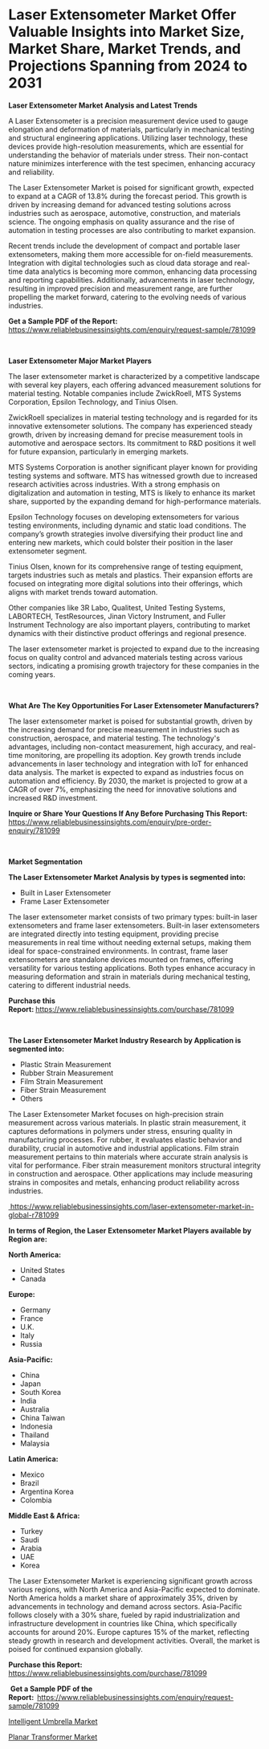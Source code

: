 <p><h1>Laser Extensometer Market Offer Valuable Insights into Market Size, Market Share, Market Trends, and Projections Spanning from 2024 to 2031</h1></p><p><strong>Laser Extensometer Market Analysis and Latest Trends</strong></p>
<p><p>A Laser Extensometer is a precision measurement device used to gauge elongation and deformation of materials, particularly in mechanical testing and structural engineering applications. Utilizing laser technology, these devices provide high-resolution measurements, which are essential for understanding the behavior of materials under stress. Their non-contact nature minimizes interference with the test specimen, enhancing accuracy and reliability.</p><p>The Laser Extensometer Market is poised for significant growth, expected to expand at a CAGR of 13.8% during the forecast period. This growth is driven by increasing demand for advanced testing solutions across industries such as aerospace, automotive, construction, and materials science. The ongoing emphasis on quality assurance and the rise of automation in testing processes are also contributing to market expansion.</p><p>Recent trends include the development of compact and portable laser extensometers, making them more accessible for on-field measurements. Integration with digital technologies such as cloud data storage and real-time data analytics is becoming more common, enhancing data processing and reporting capabilities. Additionally, advancements in laser technology, resulting in improved precision and measurement range, are further propelling the market forward, catering to the evolving needs of various industries.</p></p>
<p><strong>Get a Sample PDF of the Report:&nbsp;</strong> <a href="https://www.reliablebusinessinsights.com/enquiry/request-sample/781099?utm_campaign=75&utm_medium=2&utm_source=Github&utm_content=ia&utm_term=30122024&utm_id=laser-extensometer">https://www.reliablebusinessinsights.com/enquiry/request-sample/781099</a></p>
<p>&nbsp;</p>
<p><strong>Laser Extensometer Major Market Players</strong></p>
<p><p>The laser extensometer market is characterized by a competitive landscape with several key players, each offering advanced measurement solutions for material testing. Notable companies include ZwickRoell, MTS Systems Corporation, Epsilon Technology, and Tinius Olsen.</p><p>ZwickRoell specializes in material testing technology and is regarded for its innovative extensometer solutions. The company has experienced steady growth, driven by increasing demand for precise measurement tools in automotive and aerospace sectors. Its commitment to R&D positions it well for future expansion, particularly in emerging markets.</p><p>MTS Systems Corporation is another significant player known for providing testing systems and software. MTS has witnessed growth due to increased research activities across industries. With a strong emphasis on digitalization and automation in testing, MTS is likely to enhance its market share, supported by the expanding demand for high-performance materials.</p><p>Epsilon Technology focuses on developing extensometers for various testing environments, including dynamic and static load conditions. The company’s growth strategies involve diversifying their product line and entering new markets, which could bolster their position in the laser extensometer segment.</p><p>Tinius Olsen, known for its comprehensive range of testing equipment, targets industries such as metals and plastics. Their expansion efforts are focused on integrating more digital solutions into their offerings, which aligns with market trends toward automation.</p><p>Other companies like 3R Labo, Qualitest, United Testing Systems, LABORTECH, TestResources, Jinan Victory Instrument, and Fuller Instrument Technology are also important players, contributing to market dynamics with their distinctive product offerings and regional presence.</p><p>The laser extensometer market is projected to expand due to the increasing focus on quality control and advanced materials testing across various sectors, indicating a promising growth trajectory for these companies in the coming years.</p></p>
<p>&nbsp;</p>
<p><strong>What Are The Key Opportunities For Laser Extensometer Manufacturers?</strong></p>
<p><p>The laser extensometer market is poised for substantial growth, driven by the increasing demand for precise measurement in industries such as construction, aerospace, and material testing. The technology's advantages, including non-contact measurement, high accuracy, and real-time monitoring, are propelling its adoption. Key growth trends include advancements in laser technology and integration with IoT for enhanced data analysis. The market is expected to expand as industries focus on automation and efficiency. By 2030, the market is projected to grow at a CAGR of over 7%, emphasizing the need for innovative solutions and increased R&D investment.</p></p>
<p><strong>Inquire or Share Your Questions If Any Before Purchasing This Report:</strong> <a href="https://www.reliablebusinessinsights.com/enquiry/pre-order-enquiry/781099?utm_campaign=75&utm_medium=2&utm_source=Github&utm_content=ia&utm_term=30122024&utm_id=laser-extensometer">https://www.reliablebusinessinsights.com/enquiry/pre-order-enquiry/781099</a></p>
<p>&nbsp;</p>
<p><strong>Market Segmentation</strong></p>
<p><strong>The Laser Extensometer Market Analysis by types is segmented into:</strong></p>
<p><ul><li>Built in Laser Extensometer</li><li>Frame Laser Extensometer</li></ul></p>
<p><p>The laser extensometer market consists of two primary types: built-in laser extensometers and frame laser extensometers. Built-in laser extensometers are integrated directly into testing equipment, providing precise measurements in real time without needing external setups, making them ideal for space-constrained environments. In contrast, frame laser extensometers are standalone devices mounted on frames, offering versatility for various testing applications. Both types enhance accuracy in measuring deformation and strain in materials during mechanical testing, catering to different industrial needs.</p></p>
<p><strong>Purchase this Report:&nbsp;</strong><a href="https://www.reliablebusinessinsights.com/purchase/781099?utm_campaign=75&utm_medium=2&utm_source=Github&utm_content=ia&utm_term=30122024&utm_id=laser-extensometer">https://www.reliablebusinessinsights.com/purchase/781099</a></p>
<p>&nbsp;</p>
<p><strong>The Laser Extensometer Market Industry Research by Application is segmented into:</strong></p>
<p><ul><li>Plastic Strain Measurement</li><li>Rubber Strain Measurement</li><li>Film Strain Measurement</li><li>Fiber Strain Measurement</li><li>Others</li></ul></p>
<p><p>The Laser Extensometer Market focuses on high-precision strain measurement across various materials. In plastic strain measurement, it captures deformations in polymers under stress, ensuring quality in manufacturing processes. For rubber, it evaluates elastic behavior and durability, crucial in automotive and industrial applications. Film strain measurement pertains to thin materials where accurate strain analysis is vital for performance. Fiber strain measurement monitors structural integrity in construction and aerospace. Other applications may include measuring strains in composites and metals, enhancing product reliability across industries.</p></p>
<p><a href="https://www.reliablebusinessinsights.com/laser-extensometer-market-in-global-r781099?utm_campaign=75&utm_medium=2&utm_source=Github&utm_content=ia&utm_term=30122024&utm_id=laser-extensometer">&nbsp;https://www.reliablebusinessinsights.com/laser-extensometer-market-in-global-r781099</a></p>
<p><strong>In terms of Region, the Laser Extensometer Market Players available by Region are:</strong></p>
<p>
    <p> <strong> North America: </strong>
        <ul>
            <li>United States</li>
            <li>Canada</li>
        </ul>
        </p> 
    <p> <strong> Europe: </strong>
        <ul>
            <li>Germany</li>
            <li>France</li>
            <li>U.K.</li>
            <li>Italy</li>
            <li>Russia</li>
        </ul>
        </p> 
    <p> <strong> Asia-Pacific: </strong>
        <ul>
            <li>China</li>
            <li>Japan</li>
            <li>South Korea</li>
            <li>India</li>
            <li>Australia</li>
            <li>China Taiwan</li>
            <li>Indonesia</li>
            <li>Thailand</li>
            <li>Malaysia</li>
        </ul>
        </p> 
    <p> <strong> Latin America: </strong>
        <ul>
            <li>Mexico</li>
            <li>Brazil</li>
            <li>Argentina Korea</li>
            <li>Colombia</li>
        </ul>
        </p> 
    <p> <strong> Middle East & Africa: </strong>
        <ul>
            <li>Turkey</li>
            <li>Saudi</li>
            <li>Arabia</li>
            <li>UAE</li>
            <li>Korea</li>
        </ul>
    </p>
    </p>
<p><p>The Laser Extensometer Market is experiencing significant growth across various regions, with North America and Asia-Pacific expected to dominate. North America holds a market share of approximately 35%, driven by advancements in technology and demand across sectors. Asia-Pacific follows closely with a 30% share, fueled by rapid industrialization and infrastructure development in countries like China, which specifically accounts for around 20%. Europe captures 15% of the market, reflecting steady growth in research and development activities. Overall, the market is poised for continued expansion globally.</p></p>
<p><strong>Purchase this Report: </strong><a href="https://www.reliablebusinessinsights.com/purchase/781099?utm_campaign=75&utm_medium=2&utm_source=Github&utm_content=ia&utm_term=30122024&utm_id=laser-extensometer">https://www.reliablebusinessinsights.com/purchase/781099</a></p>
<p>&nbsp;<strong>Get a Sample PDF of the Report:&nbsp;&nbsp;</strong><a href="https://www.reliablebusinessinsights.com/enquiry/request-sample/781099?utm_campaign=75&utm_medium=2&utm_source=Github&utm_content=ia&utm_term=30122024&utm_id=laser-extensometer">https://www.reliablebusinessinsights.com/enquiry/request-sample/781099</a></p>
<p><strong></strong></p>
<p><p><a href="https://github.com/bogganbillie6969/Market-Research-Report-List-1/blob/main/intelligent-umbrella-market.md?utm_campaign=75&utm_medium=2&utm_source=Github&utm_content=ia&utm_term=30122024&utm_id=laser-extensometer">Intelligent Umbrella Market</a></p><p><a href="https://github.com/donnettaletizia/Market-Research-Report-List-1/blob/main/planar-transformer-market.md?utm_campaign=75&utm_medium=2&utm_source=Github&utm_content=ia&utm_term=30122024&utm_id=laser-extensometer">Planar Transformer Market</a></p></p>